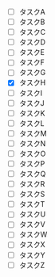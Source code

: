 - [ ] タスクA
- [ ] タスクB
- [ ] タスクC
- [ ] タスクD
- [ ] タスクE
- [ ] タスクF
- [ ] タスクG
- [x] タスクH
- [ ] タスクI
- [ ] タスクJ
- [ ] タスクK
- [ ] タスクL
- [ ] タスクM
- [ ] タスクN
- [ ] タスクO
- [ ] タスクP
- [ ] タスクQ
- [ ] タスクR
- [ ] タスクS
- [ ] タスクT
- [ ] タスクU
- [ ] タスクV
- [ ] タスクW
- [ ] タスクX
- [ ] タスクY
- [ ] タスクZ

